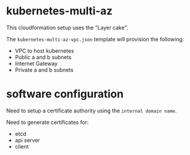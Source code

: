 # kubernetes-multi-az

This cloudformation setup uses the "Layer cake".

The `kubernetes-multi-az-vpc.json` template will provision the following:

* VPC to host kubernetes
* Public a and b subnets
* Internet Gateway
* Private a and b subnets

# software configuration

Need to setup a certificate authority using the `internal domain name`.

Need to generate certificates for:

* etcd
* api server
* client
